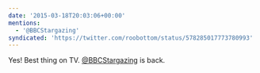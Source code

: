 ```yaml
---
date: '2015-03-18T20:03:06+00:00'
mentions:
  - '@BBCStargazing'
syndicated: 'https://twitter.com/roobottom/status/578285017773780993'
---
```

Yes! Best thing on TV. [@BBCStargazing](https://twitter.com/@BBCStargazing) is back.
